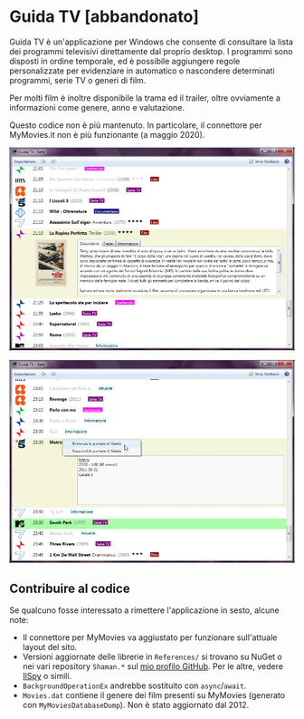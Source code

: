 ﻿# Guida TV [abbandonato]

Guida TV è un'applicazione per Windows che consente di consultare la lista dei programmi televisivi direttamente dal proprio desktop. I programmi sono disposti in ordine temporale, ed è possibile aggiungere regole personalizzate per evidenziare in automatico o nascondere determinati programmi, serie TV o generi di film.

Per molti film è inoltre disponibile la trama ed il trailer, oltre ovviamente a informazioni come genere, anno e valutazione.

Questo codice non è più mantenuto. In particolare, il connettore per MyMovies.it non è più funzionante (a maggio 2020).

![Screenshot 1](https://raw.githubusercontent.com/antiufo/GuidaTv/master/Screenshots/guidatv-dettagli.jpg)

![Screenshot 2](https://raw.githubusercontent.com/antiufo/GuidaTv/master/Screenshots/guidatv-preferiti.jpg)

## Contribuire al codice
Se qualcuno fosse interessato a rimettere l'applicazione in sesto, alcune note:
* Il connettore per MyMovies va aggiustato per funzionare sull'attuale layout del sito.
* Versioni aggiornate delle librerie in `References/` si trovano su NuGet o nei vari repository `Shaman.*` sul [mio profilo GitHub](https://github.com/antiufo). Per le altre, vedere [IlSpy](https://github.com/icsharpcode/ILSpy/) o simili.
* `BackgroundOperationEx` andrebbe sostituito con `async`/`await`.
* `Movies.dat` contiene il genere dei film presenti su MyMovies (generato con `MyMoviesDatabaseDump`). Non è stato aggiornato dal 2012.
